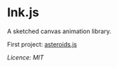 # Ink.js

A sketched canvas animation library.

First project: [asteroids.js](https://github.com/sadasant/asteroids.js)

*Licence: MIT*
